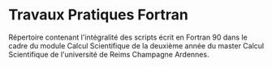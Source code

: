 # Travaux Pratiques Fortran

Répertoire contenant l'intégralité des scripts écrit en Fortran 90 dans le cadre du module Calcul Scientifique de la deuxième année du master Calcul Scientifique de l'université de Reims Champagne Ardennes.
